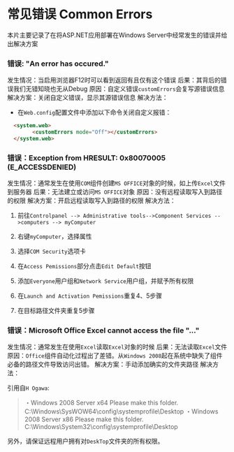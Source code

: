 # 常见错误 Common Errors
本片主要记录了在将ASP.NET应用部署在Windows Server中经常发生的错误并给出解决方案

### 错误: "An error has occured."
发生情况：当启用浏览器F12时可以看到返回有且仅有这个错误
后果：其背后的错误我们无错知晓也无从Debug
原因：自定义错误`customErrors`会复写源错误信息
解决方案：关闭自定义错误，显示其源错误信息
解决方法：

* 在`Web.config`配置文件中添加以下命令关闭自定义报错：
```html
  <system.web>
	    <customErrors mode="Off"></customErrors>
  </system.web>
```

### 错误：Exception from HRESULT: 0x80070005 (E_ACCESSDENIED)
发生情况：通常发生在使用`COM`组件创建`MS OFFICE`对象的时候，如上传`Excel`文件到服务器
后果：无法建立或访问`MS OFFICE`对象
原因：没有远程读取写入到路径的权限
解决方案：开启远程读取写入到路径的权限
解决方法：

1. 前往`Controlpanel --> Administrative tools-->Component Services -->computers --> myComputer`

2. 右键`myComputer`，选择属性

3. 选择`COM Security`选项卡

4. 在`Access Pemissions`部分点击`Edit Default`按钮

5. 添加`Everyone`用户组和`Network Service`用户组，并赋予所有权限

6. 在`Launch and Activation Pemissions`重复4、5步骤

7. 在目标路径文件夹重复5步骤

### 错误：Microsoft Office Excel cannot access the file "..."
发生情况：通常发生在使用`Excel`读取`Excel`对象的时候
后果：无法读取`Excel`文件
原因：`Office`组件自动化过程出了差错。从`Windows 2008`起在系统中缺失了组件必备的路径文件导致访问出错。
解决方案：手动添加确实的文件夹路径
解决方法：

引用自`H Ogawa`:
>・Windows 2008 Server x64
>  Please make this folder.
>  C:\Windows\SysWOW64\config\systemprofile\Desktop
>・Windows 2008 Server x86
>  Please make this folder.
>  C:\Windows\System32\config\systemprofile\Desktop
  
另外，请保证远程用户拥有对`DeskTop`文件夹的所有权限。

